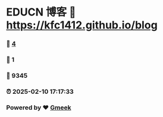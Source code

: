 # EDUCN 博客 :link: https://kfc1412.github.io/blog 
### :page_facing_up: [4](https://kfc1412.github.io/blog/tag.html) 
### :speech_balloon: 1 
### :hibiscus: 9345 
### :alarm_clock: 2025-02-10 17:17:33 
### Powered by :heart: [Gmeek](https://github.com/Meekdai/Gmeek)
